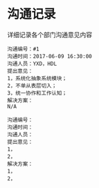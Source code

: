 # 沟通记录

详细记录各个部门沟通意见内容

```
沟通编号：#1
沟通时间：2017-06-09 16:30:00
沟通人员：YXD，HDL
提出意见：
1，系统化抽象系统模块；
2，不单从表层切入；
3，统一协作和工作认知；
解决方案：
N/A
```

```
沟通编号：
沟通时间：
沟通人员：
提出意见：
1，
2，
解决方案：
1，
2，
```



